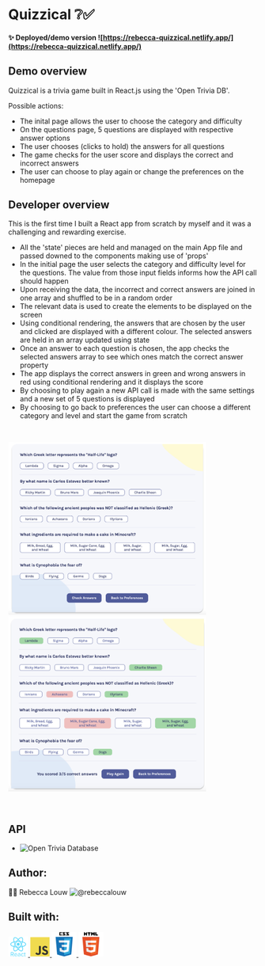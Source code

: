 # Quizzical ❔✅ 

#### ✨ Deployed/demo version ![https://rebecca-quizzical.netlify.app/](https://rebecca-quizzical.netlify.app/)

## Demo overview
Quizzical is a trivia game built in React.js using the 'Open Trivia DB'. 

Possible actions:
- The inital page allows the user to choose the category and difficulty
- On the questions page, 5 questions are displayed with respective answer options
- The user chooses (clicks to hold) the answers for all questions
- The game checks for the user score and displays the correct and incorrect answers
- The user can choose to play again or change the preferences on the homepage


## Developer overview
This is the first time I built a React app from scratch by myself and it was a challenging and rewarding exercise.
- All the 'state' pieces are held and managed on the main App file and passed downed to the components making use of 'props'
- In the initial page the user selects the category and difficulty level for the questions. The value from those input fields informs how the API call should happen
- Upon receiving the data, the incorrect and correct answers are joined in one array and shuffled to be in a random order
- The relevant data is used to create the elements to be displayed on the screen
- Using conditional rendering, the answers that are chosen by the user and clicked are displayed with a different colour. The selected answers are held in an array updated using state
- Once an answer to each question is chosen, the app checks the selected answers array to see which ones match the correct answer property
- The app displays the correct answers in green and wrong answers in red using conditional rendering and it displays the score
- By choosing to play again a new API call is made with the same settings and a new set of 5 questions is displayed
- By choosing to go back to preferences the user can choose a different category and level and start the game from scratch


<br/>

<img alt="." src="public/quizzical-demo1.png" width="400px"/> <img alt="." src="public/quizzical-demo2.png" width="400px"/>

<br/>




## API
- ![Open Trivia Database](https://opentdb.com/)

## Author: 
👩‍💻 Rebecca Louw ![@rebeccalouw](https://github.com/rebeccalouw)

## Built with:

<p align="left"> <a href="https://reactjs.org/" target="_blank" rel="noreferrer"> <img src="https://raw.githubusercontent.com/devicons/devicon/master/icons/react/react-original-wordmark.svg" alt="react" width="40" height="40"/> </a> 
<a href="https://developer.mozilla.org/en-US/docs/Web/JavaScript" target="_blank" rel="noreferrer"> 
<img src="https://raw.githubusercontent.com/devicons/devicon/master/icons/javascript/javascript-original.svg" alt="javascript" width="40" height="40"/> </a> 
<a href="https://www.w3schools.com/css/" target="_blank" rel="noreferrer"> 
<img src="https://raw.githubusercontent.com/devicons/devicon/master/icons/css3/css3-original-wordmark.svg" alt="css3" width="50" height="50"/> </a> 
<a href="https://www.w3schools.com/html/" target="_blank" rel="noreferrer"> 
<img src="https://raw.githubusercontent.com/devicons/devicon/master/icons/html5/html5-original-wordmark.svg" alt="html5" width="50" height="50"/> </a> 
